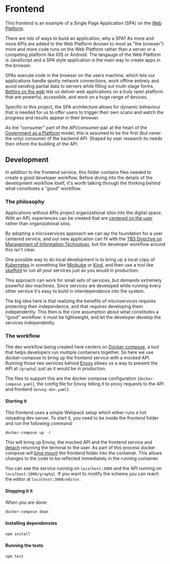 # Frontend

This frontend is an example of a Single Page Application (SPA) on the [Web Platform](https://platform.html5.org).

There are lots of ways to build an application, why a SPA? As more and more APIs are added to the Web Platform (known to most as "the browser") more and more code runs on the Web Platform rather than a server or a competing platform like IOS or Android. The langauge of the Web Platform is JavaScript and a SPA style application is the main way to create apps in the browser.

SPAs execute code in the browser on the users machine, which lets our applications handle spotty network connections, work offline entirely and avoid sending partial data to servers while filling out multi-stage forms. [Betting on the web](https://joreteg.com/blog/betting-on-the-web) lets us deliver web applications on a truly open platform that are powerful, accessible, and work on a huge range of devices.

Specific to this project, the SPA architecture allows for dynamic behaviour that is needed for us to offer users to trigger their own scans and watch the progress and results appear in their browser.

As the "consumer" part of the API/consumer pair at the heart of the [Government as a Platform](https://medium.com/digitalhks/government-as-a-platform-the-hard-problems-part-1-introduction-b57269bcdc6f) model, this is assumed to be the first (but never the only) consumer of the backend API. Shaped by user research its needs then inform the building of the API.

## Development

In addition to the frontend service, this folder contains files needed to create a good developer workflow. Before diving into the details of the development workflow itself, it's worth talking through the thinking behind what constitutes a "good" workflow.

### The philosophy

Applications without APIs project organizational silos into the digital space. With an API, experiences can be created that are [centered on the user](https://www.publictechnology.net/articles/features/interview-singapore%E2%80%99s-digital-chief-redesigning-government-around-%E2%80%98moments-life%E2%80%99) rather than organizational silos.

By adopting a microservices approach we can lay the foundation for a user centered service, and our new application can fit with the [TBS Directive on Management of Information Technology](https://www.tbs-sct.gc.ca/pol/doc-eng.aspx?id=15249#claD.2.2.4), but the developer workflow around this isn't clear.

One possible way to do local development is to bring up a local copy of [Kubernetes](https://kubernetes.io/) in something like [Minikube](https://minikube.sigs.k8s.io/) or [Kind](https://kind.sigs.k8s.io/), and then use a tool like [skaffold](https://skaffold.dev/) to run all your services just as you would in production.

This approach can work for small sets of services, but demands extremely powerful dev machines. Since services are developed while running every other service it's easy to build in interdependence into the system.

The big idea here is that realizing the benefits of microservices requires protecting their independence, and that requires developing them independently. This then is the core assumption about what constitutes a "good" workflow: it must be lightweight, and let the developer develop the services independently.

### The workflow

The dev workflow being created here centers on [Docker-compose](https://docs.docker.com/compose/), a tool that helps developers run multiple containers together.
So here we use docker-compose to bring up the frontend service with a mocked API. Running those two services behind [Envoy](https://www.envoyproxy.io/) allows us a way to present the API at `/graphql` just as it would be in production.

The files to support this are the docker compose configuration (`docker-compose.yaml`), the config file for Envoy telling it to proxy requests to the API and frontend (`envoy-dev.yaml`).

#### Starting it

This frontend uses a simple Webpack setup which either runs a hot reloading dev server. To start it, you need to be inside the frontend folder and run the following command:

```sh
docker-compose up -d
```

This will bring up Envoy, the mocked API and the frontend service and [detach](https://docs.docker.com/compose/reference/up/) returning the terminal to the user. As part of this process docker compose will [bind mount](https://docs.docker.com/storage/bind-mounts/) the frontend folder into the container. This allows changes to the code to be reflected immediately in the running container.

You can see the service running on `localhost:3000` and the API running on `localhost:3000/graphql`. If you want to modify the schema you can reach the editor at `localhost:3000/editor`.

#### Stopping it it

When you are done:

```sh
docker-compose down
```

#### Installing dependencies

```sh
npm install
```

#### Running the tests

```sh
npm test
```
